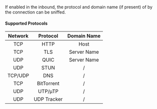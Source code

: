 If enabled in the inbound, the protocol and domain name (if present) of by the connection can be sniffed.

#### Supported Protocols

| Network |  Protocol   | Domain Name |
| :-----: | :---------: | :---------: |
|   TCP   |    HTTP     |    Host     |
|   TCP   |     TLS     | Server Name |
|   UDP   |    QUIC     | Server Name |
|   UDP   |    STUN     |      /      |
| TCP/UDP |     DNS     |      /      |
|   TCP   | BitTorrent  |      /      |
|   UDP   |   UTP/µTP   |      /      |
|   UDP   | UDP Tracker |      /      |
